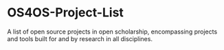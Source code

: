 # OS4OS-Project-List
A list of open source projects in open scholarship, encompassing projects and tools built for and by research in all disciplines.
